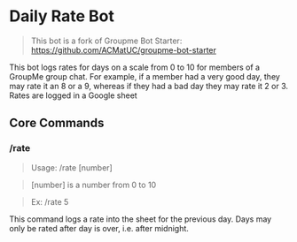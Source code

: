 # Daily Rate Bot
> This bot is a fork of Groupme Bot Starter: https://github.com/ACMatUC/groupme-bot-starter

This bot logs rates for days on a scale from 0 to 10 for members of a GroupMe group chat. For example, if a member had a very good day, they may rate it an 8 or a 9, whereas if they had a bad day they may rate it 2 or 3. Rates are logged in a Google sheet

## Core Commands

### /rate

> Usage: /rate [number]

> [number] is a number from 0 to 10

> Ex: /rate 5

This command logs a rate into the sheet for the previous day. Days may only be rated after day is over, i.e. after midnight.

